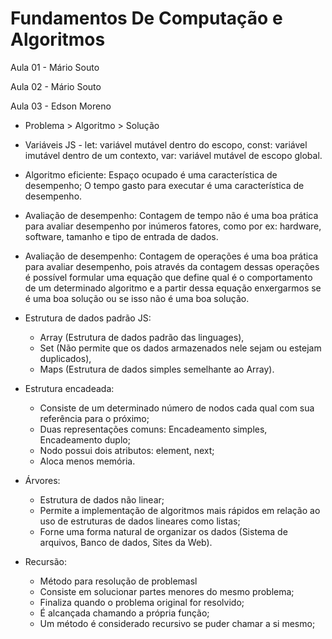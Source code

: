 # Fundamentos De Computação e Algoritmos

Aula 01 - Mário Souto

Aula 02 - Mário Souto

Aula 03 - Edson Moreno

- Problema > Algoritmo > Solução

- Variáveis JS - let: variável mutável dentro do escopo, const: variável imutável dentro de um contexto, var: variável mutável de escopo global.

- Algoritmo eficiente: Espaço ocupado é uma característica de desempenho; O tempo gasto para executar é uma característica de desempenho.

- Avaliação de desempenho: Contagem de tempo não é uma boa prática para avaliar desempenho por inúmeros fatores, como por ex: hardware, software, tamanho e tipo de entrada de dados.

- Avaliação de desempenho: Contagem de operações é uma boa prática para avaliar desempenho, pois através da contagem dessas operações é possível formular uma equação que define qual é o comportamento de um determinado algoritmo e a partir dessa equação enxergarmos se é uma boa solução ou se isso não é uma boa solução.

- Estrutura de dados padrão JS: 
  -  Array (Estrutura de dados padrão das linguages), 
  -  Set (Não permite que os dados armazenados nele sejam ou estejam duplicados), 
  -  Maps (Estrutura de dados simples semelhante ao Array).

- Estrutura encadeada:
  - Consiste de um determinado número de nodos cada qual com sua referência para o próximo;
  - Duas representações comuns: Encadeamento simples, Encadeamento duplo;
  - Nodo possui dois atributos: element, next;
  - Aloca menos memória.

- Árvores:
  - Estrutura de dados não linear;
  - Permite a implementação de algoritmos mais rápidos em relação ao uso de estruturas de dados lineares como listas;
  - Forne uma forma natural de organizar os dados (Sistema de arquivos, Banco de dados, Sites da Web).

- Recursão:
  - Método para resolução de problemasl
  - Consiste em solucionar partes menores do mesmo problema;
  - Finaliza quando o problema original for resolvido;
  - É alcançada chamando a própria função;
  - Um método é considerado recursivo se puder chamar a si mesmo;
